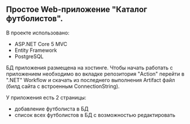 ## Простое Web-приложение "Каталог футболистов".

В проекте использовано:
- ASP.NET Core 5 MVC
- Entity Framework
- PostgreSQL

БД приложения размещена на хостинге. Чтобы начать работать с приложением необходимо во вкладке репозитория "Action" перейти в ".NET" Workflow и скачать из последнего выполнения Artifact файл (билд сайта с встроенным ConnectionString).

У приложения есть 2 страницы: 
- добавление футболиста в БД
- список всех футболистов в БД с возможностью редактировать
